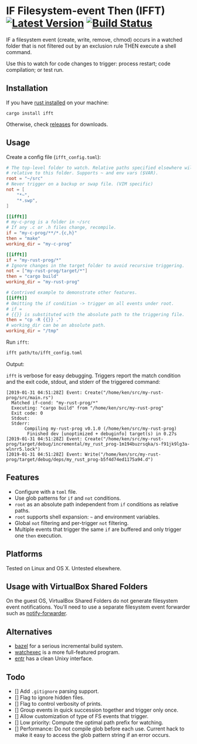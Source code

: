 # IF Filesystem-event Then (IFFT) [![Latest Version]][crates.io] [![Build Status]][travis]

[Build Status]: https://api.travis-ci.com/braincore/ifft.svg?branch=master
[travis]: https://travis-ci.com/braincore/ifft
[Latest Version]: https://img.shields.io/crates/v/ifft.svg
[crates.io]: https://crates.io/crates/ifft

IF a filesystem event (create, write, remove, chmod) occurs in a watched folder
that is not filtered out by an exclusion rule THEN execute a shell command.

Use this to watch for code changes to trigger: process restart; code
compilation; or test run.

## Installation

If you have [rust installed](https://www.rust-lang.org/tools/install) on your
machine:

```
cargo install ifft
```

Otherwise, check [releases](https://github.com/braincore/ifft/releases) for
downloads.

## Usage

Create a config file (`ifft_config.toml`):

```toml
# The top-level folder to watch. Relative paths specified elsewhere will be
# relative to this folder. Supports ~ and env vars ($VAR).
root = "~/src"
# Never trigger on a backup or swap file. (VIM specific)
not = [
    "*~",
    "*.swp",
]

[[ifft]]
# my-c-prog is a folder in ~/src
# If any .c or .h files change, recompile.
if = "my-c-prog/**/*.{c,h}"
then = "make"
working_dir = "my-c-prog"

[[ifft]]
if = "my-rust-prog/*"
# Ignore changes in the target folder to avoid recursive triggering.
not = ["my-rust-prog/target/*"]
then = "cargo build"
working_dir = "my-rust-prog"

# Contrived example to demonstrate other features.
[[ifft]]
# Omitting the if condition -> trigger on all events under root.
# if =
# {{}} is substituted with the absolute path to the triggering file.
then = "cp -R {{}} ."
# working_dir can be an absolute path.
working_dir = "/tmp"
```

Run `ifft`:

```bash
ifft path/to/ifft_config.toml
```

Output:

`ifft` is verbose for easy debugging. Triggers report the match condition and
the exit code, stdout, and stderr of the triggered command:

```
[2019-01-31 04:51:28Z] Event: Create("/home/ken/src/my-rust-prog/src/main.rs")
  Matched if-cond: "my-rust-prog/*"
  Executing: "cargo build" from "/home/ken/src/my-rust-prog"
  Exit code: 0
  Stdout:
  Stderr:
       Compiling my-rust-prog v0.1.0 (/home/ken/src/my-rust-prog)
        Finished dev [unoptimized + debuginfo] target(s) in 0.27s
[2019-01-31 04:51:28Z] Event: Create("/home/ken/src/my-rust-prog/target/debug/incremental/my_rust_prog-1m194buzrsqka/s-f91jk9lg3a-wlnrr5.lock")
[2019-01-31 04:51:28Z] Event: Write("/home/ken/src/my-rust-prog/target/debug/deps/my_rust_prog-b5f4d74ed1175a94.d")
```

## Features

* Configure with a `toml` file.
* Use glob patterns for `if` and `not` conditions.
* `root` as an absolute path independent from `if` conditions as relative paths.
* `root` supports shell expansion: `~` and environment variables.
* Global `not` filtering and per-trigger `not` filtering.
* Multiple events that trigger the same `if` are buffered and only trigger one
  `then` execution.

## Platforms

Tested on Linux and OS X. Untested elsewhere.

## Usage with VirtualBox Shared Folders

On the guest OS, VirtualBox Shared Folders do not generate filesystem event
notifications. You'll need to use a separate filesystem event forwarder such as
[notify-forwarder](https://github.com/mhallin/notify-forwarder).

## Alternatives

* [bazel](https://bazel.build/) for a serious incremental build system.
* [watchexec](https://github.com/watchexec/watchexec) is a more full-featured
  program.
* [entr](http://eradman.com/entrproject/) has a clean Unixy interface.

## Todo

* [] Add `.gitignore` parsing support.
* [] Flag to ignore hidden files.
* [] Flag to control verbosity of prints.
* [] Group events in quick succession together and trigger only once.
* [] Allow customization of type of FS events that trigger.
* [] Low priority: Compute the optimal path prefix for watching.
* [] Performance: Do not compile glob before each use. Current hack to make it
  easy to access the glob pattern string if an error occurs.
